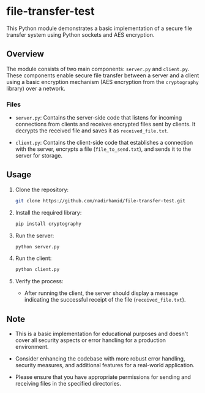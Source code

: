 # file-transfer-test

This Python module demonstrates a basic implementation of a secure file transfer system using Python sockets and AES encryption.

## Overview

The module consists of two main components: `server.py` and `client.py`. These components enable secure file transfer between a server and a client using a basic encryption mechanism (AES encryption from the `cryptography` library) over a network.

### Files

- `server.py`: Contains the server-side code that listens for incoming connections from clients and receives encrypted files sent by clients. It decrypts the received file and saves it as `received_file.txt`.

- `client.py`: Contains the client-side code that establishes a connection with the server, encrypts a file (`file_to_send.txt`), and sends it to the server for storage.

## Usage

1. Clone the repository:

    ```bash
    git clone https://github.com/nadirhamid/file-transfer-test.git
    ```

2. Install the required library:

    ```bash
    pip install cryptography
    ```

3. Run the server:

    ```bash
    python server.py
    ```

4. Run the client:

    ```bash
    python client.py
    ```

5. Verify the process:

    - After running the client, the server should display a message indicating the successful receipt of the file (`received_file.txt`).

## Note

- This is a basic implementation for educational purposes and doesn't cover all security aspects or error handling for a production environment.

- Consider enhancing the codebase with more robust error handling, security measures, and additional features for a real-world application.

- Please ensure that you have appropriate permissions for sending and receiving files in the specified directories.